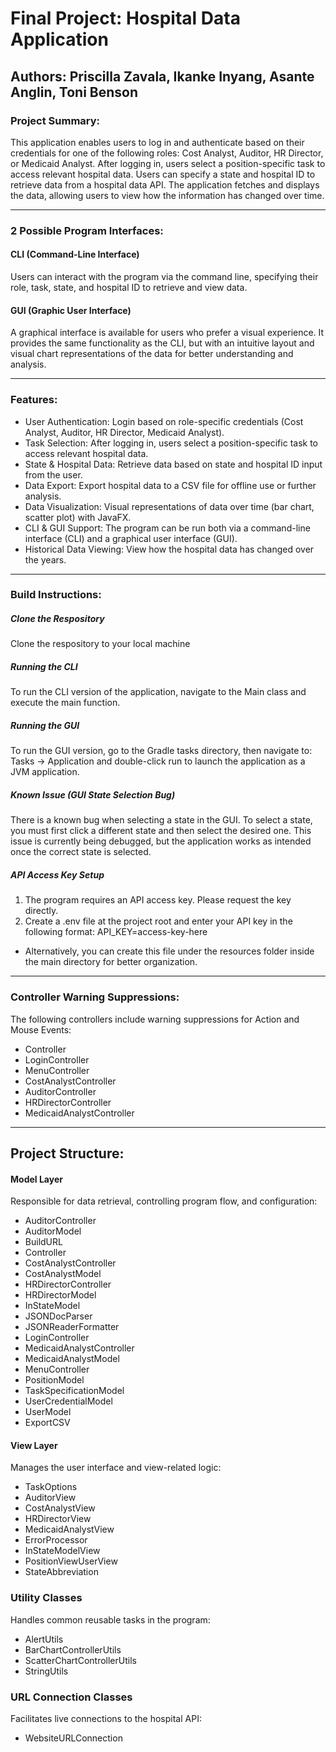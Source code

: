 # Final Project: Hospital Data Application
## Authors: Priscilla Zavala, Ikanke Inyang, Asante Anglin, Toni Benson

### Project Summary:
This application enables users to log in and authenticate based on their credentials for one of the following roles: Cost Analyst, Auditor, HR Director, or Medicaid Analyst. After logging in, users select a position-specific task to access relevant hospital data. Users can specify a state and hospital ID to retrieve data from a hospital data API. The application fetches and displays the data, allowing users to view how the information has changed over time.

***

### 2 Possible Program Interfaces:
#### CLI (Command-Line Interface)
Users can interact with the program via the command line, specifying their role, task, state, and hospital ID to retrieve and view data.
#### GUI (Graphic User Interface)
A graphical interface is available for users who prefer a visual experience. It provides the same functionality as the CLI, but with an intuitive layout and visual chart representations of the data for better understanding and analysis.

***

### Features:
* User Authentication: Login based on role-specific credentials (Cost Analyst, Auditor, HR Director, Medicaid Analyst).
* Task Selection: After logging in, users select a position-specific task to access relevant hospital data.
* State & Hospital Data: Retrieve data based on state and hospital ID input from the user.
* Data Export: Export hospital data to a CSV file for offline use or further analysis.
* Data Visualization: Visual representations of data over time (bar chart, scatter plot) with JavaFX.
* CLI & GUI Support: The program can be run both via a command-line interface (CLI) and a graphical user interface (GUI).
* Historical Data Viewing: View how the hospital data has changed over the years.

***

### Build Instructions:
##### Clone the Respository
Clone the respository to your local machine
##### Running the CLI
To run the CLI version of the application, navigate to the Main class and execute the main function.
##### Running the GUI
To run the GUI version, go to the Gradle tasks directory, then navigate to:
Tasks -> Application and double-click run to launch the application as a JVM application.  
##### Known Issue (GUI State Selection Bug)  
There is a known bug when selecting a state in the GUI. To select a state, you must first click a different state and then select the desired one. This issue is currently being debugged, but the application works as intended once the correct state is selected.
##### API Access Key Setup
1. The program requires an API access key. Please request the key directly.
2. Create a .env file at the project root and enter your API key in the following format: API_KEY=access-key-here     
* Alternatively, you can create this file under the resources folder inside the main directory for better organization.

***

### Controller Warning Suppressions:
The following controllers include warning suppressions for Action and Mouse Events:
- Controller
- LoginController
- MenuController
- CostAnalystController
- AuditorController
- HRDirectorController
- MedicaidAnalystController

*** 

## Project Structure:
#### Model Layer     
Responsible for data retrieval, controlling program flow, and configuration:
- AuditorController
- AuditorModel
- BuildURL
- Controller
- CostAnalystController
- CostAnalystModel
- HRDirectorController
- HRDirectorModel
- InStateModel
- JSONDocParser
- JSONReaderFormatter
- LoginController
- MedicaidAnalystController
- MedicaidAnalystModel
- MenuController
- PositionModel
- TaskSpecificationModel
- UserCredentialModel
- UserModel
- ExportCSV
  
#### View Layer     
Manages the user interface and view-related logic:
- TaskOptions
- AuditorView
- CostAnalystView
- HRDirectorView
- MedicaidAnalystView
- ErrorProcessor
- InStateModelView
- PositionViewUserView
- StateAbbreviation

### Utility Classes   
Handles common reusable tasks in the program:
- AlertUtils
- BarChartControllerUtils
- ScatterChartControllerUtils
- StringUtils

### URL Connection Classes   
Facilitates live connections to the hospital API:   
- WebsiteURLConnection

